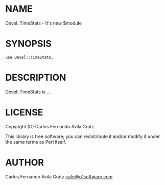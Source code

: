# NAME

Devel::TimeStats - It's new $module

# SYNOPSIS

    use Devel::TimeStats;

# DESCRIPTION

Devel::TimeStats is ...

# LICENSE

Copyright (C) Carlos Fernando Avila Gratz.

This library is free software; you can redistribute it and/or modify
it under the same terms as Perl itself.

# AUTHOR

Carlos Fernando Avila Gratz <cafe@q1software.com>
